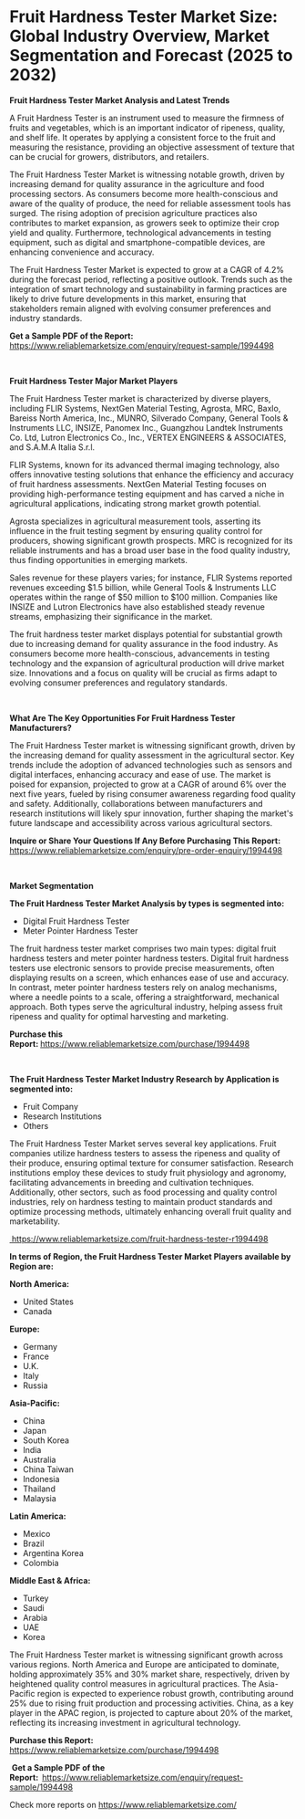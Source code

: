 <p><h1>Fruit Hardness Tester Market Size: Global Industry Overview, Market Segmentation and Forecast (2025 to 2032)</h1></p><p><strong>Fruit Hardness Tester Market Analysis and Latest Trends</strong></p>
<p><p>A Fruit Hardness Tester is an instrument used to measure the firmness of fruits and vegetables, which is an important indicator of ripeness, quality, and shelf life. It operates by applying a consistent force to the fruit and measuring the resistance, providing an objective assessment of texture that can be crucial for growers, distributors, and retailers.</p><p>The Fruit Hardness Tester Market is witnessing notable growth, driven by increasing demand for quality assurance in the agriculture and food processing sectors. As consumers become more health-conscious and aware of the quality of produce, the need for reliable assessment tools has surged. The rising adoption of precision agriculture practices also contributes to market expansion, as growers seek to optimize their crop yield and quality. Furthermore, technological advancements in testing equipment, such as digital and smartphone-compatible devices, are enhancing convenience and accuracy.</p><p>The Fruit Hardness Tester Market is expected to grow at a CAGR of 4.2% during the forecast period, reflecting a positive outlook. Trends such as the integration of smart technology and sustainability in farming practices are likely to drive future developments in this market, ensuring that stakeholders remain aligned with evolving consumer preferences and industry standards.</p></p>
<p><strong>Get a Sample PDF of the Report:&nbsp;</strong> <a href="https://www.reliablemarketsize.com/enquiry/request-sample/1994498?utm_campaign=2042&utm_medium=2&utm_source=Github&utm_content=ia&utm_term=20022025&utm_id=fruit-hardness-tester">https://www.reliablemarketsize.com/enquiry/request-sample/1994498</a></p>
<p>&nbsp;</p>
<p><strong>Fruit Hardness Tester Major Market Players</strong></p>
<p><p>The Fruit Hardness Tester market is characterized by diverse players, including FLIR Systems, NextGen Material Testing, Agrosta, MRC, Baxlo, Bareiss North America, Inc., MUNRO, Silverado Company, General Tools & Instruments LLC, INSIZE, Panomex Inc., Guangzhou Landtek Instruments Co. Ltd, Lutron Electronics Co., Inc., VERTEX ENGINEERS & ASSOCIATES, and S.A.M.A Italia S.r.l. </p><p>FLIR Systems, known for its advanced thermal imaging technology, also offers innovative testing solutions that enhance the efficiency and accuracy of fruit hardness assessments. NextGen Material Testing focuses on providing high-performance testing equipment and has carved a niche in agricultural applications, indicating strong market growth potential.</p><p>Agrosta specializes in agricultural measurement tools, asserting its influence in the fruit testing segment by ensuring quality control for producers, showing significant growth prospects. MRC is recognized for its reliable instruments and has a broad user base in the food quality industry, thus finding opportunities in emerging markets.</p><p>Sales revenue for these players varies; for instance, FLIR Systems reported revenues exceeding $1.5 billion, while General Tools & Instruments LLC operates within the range of $50 million to $100 million. Companies like INSIZE and Lutron Electronics have also established steady revenue streams, emphasizing their significance in the market.</p><p>The fruit hardness tester market displays potential for substantial growth due to increasing demand for quality assurance in the food industry. As consumers become more health-conscious, advancements in testing technology and the expansion of agricultural production will drive market size. Innovations and a focus on quality will be crucial as firms adapt to evolving consumer preferences and regulatory standards.</p></p>
<p>&nbsp;</p>
<p><strong>What Are The Key Opportunities For Fruit Hardness Tester Manufacturers?</strong></p>
<p><p>The Fruit Hardness Tester market is witnessing significant growth, driven by the increasing demand for quality assessment in the agricultural sector. Key trends include the adoption of advanced technologies such as sensors and digital interfaces, enhancing accuracy and ease of use. The market is poised for expansion, projected to grow at a CAGR of around 6% over the next five years, fueled by rising consumer awareness regarding food quality and safety. Additionally, collaborations between manufacturers and research institutions will likely spur innovation, further shaping the market's future landscape and accessibility across various agricultural sectors.</p></p>
<p><strong>Inquire or Share Your Questions If Any Before Purchasing This Report:</strong> <a href="https://www.reliablemarketsize.com/enquiry/pre-order-enquiry/1994498?utm_campaign=2042&utm_medium=2&utm_source=Github&utm_content=ia&utm_term=20022025&utm_id=fruit-hardness-tester">https://www.reliablemarketsize.com/enquiry/pre-order-enquiry/1994498</a></p>
<p>&nbsp;</p>
<p><strong>Market Segmentation</strong></p>
<p><strong>The Fruit Hardness Tester Market Analysis by types is segmented into:</strong></p>
<p><ul><li>Digital Fruit Hardness Tester</li><li>Meter Pointer Hardness Tester</li></ul></p>
<p><p>The fruit hardness tester market comprises two main types: digital fruit hardness testers and meter pointer hardness testers. Digital fruit hardness testers use electronic sensors to provide precise measurements, often displaying results on a screen, which enhances ease of use and accuracy. In contrast, meter pointer hardness testers rely on analog mechanisms, where a needle points to a scale, offering a straightforward, mechanical approach. Both types serve the agricultural industry, helping assess fruit ripeness and quality for optimal harvesting and marketing.</p></p>
<p><strong>Purchase this Report:&nbsp;</strong><a href="https://www.reliablemarketsize.com/purchase/1994498?utm_campaign=2042&utm_medium=2&utm_source=Github&utm_content=ia&utm_term=20022025&utm_id=fruit-hardness-tester">https://www.reliablemarketsize.com/purchase/1994498</a></p>
<p>&nbsp;</p>
<p><strong>The Fruit Hardness Tester Market Industry Research by Application is segmented into:</strong></p>
<p><ul><li>Fruit Company</li><li>Research Institutions</li><li>Others</li></ul></p>
<p><p>The Fruit Hardness Tester Market serves several key applications. Fruit companies utilize hardness testers to assess the ripeness and quality of their produce, ensuring optimal texture for consumer satisfaction. Research institutions employ these devices to study fruit physiology and agronomy, facilitating advancements in breeding and cultivation techniques. Additionally, other sectors, such as food processing and quality control industries, rely on hardness testing to maintain product standards and optimize processing methods, ultimately enhancing overall fruit quality and marketability.</p></p>
<p><a href="https://www.reliablemarketsize.com/fruit-hardness-tester-r1994498?utm_campaign=2042&utm_medium=2&utm_source=Github&utm_content=ia&utm_term=20022025&utm_id=fruit-hardness-tester">&nbsp;https://www.reliablemarketsize.com/fruit-hardness-tester-r1994498</a></p>
<p><strong>In terms of Region, the Fruit Hardness Tester Market Players available by Region are:</strong></p>
<p>
    <p> <strong> North America: </strong>
        <ul>
            <li>United States</li>
            <li>Canada</li>
        </ul>
        </p> 
    <p> <strong> Europe: </strong>
        <ul>
            <li>Germany</li>
            <li>France</li>
            <li>U.K.</li>
            <li>Italy</li>
            <li>Russia</li>
        </ul>
        </p> 
    <p> <strong> Asia-Pacific: </strong>
        <ul>
            <li>China</li>
            <li>Japan</li>
            <li>South Korea</li>
            <li>India</li>
            <li>Australia</li>
            <li>China Taiwan</li>
            <li>Indonesia</li>
            <li>Thailand</li>
            <li>Malaysia</li>
        </ul>
        </p> 
    <p> <strong> Latin America: </strong>
        <ul>
            <li>Mexico</li>
            <li>Brazil</li>
            <li>Argentina Korea</li>
            <li>Colombia</li>
        </ul>
        </p> 
    <p> <strong> Middle East & Africa: </strong>
        <ul>
            <li>Turkey</li>
            <li>Saudi</li>
            <li>Arabia</li>
            <li>UAE</li>
            <li>Korea</li>
        </ul>
    </p>
    </p>
<p><p>The Fruit Hardness Tester market is witnessing significant growth across various regions. North America and Europe are anticipated to dominate, holding approximately 35% and 30% market share, respectively, driven by heightened quality control measures in agricultural practices. The Asia-Pacific region is expected to experience robust growth, contributing around 25% due to rising fruit production and processing activities. China, as a key player in the APAC region, is projected to capture about 20% of the market, reflecting its increasing investment in agricultural technology.</p></p>
<p><strong>Purchase this Report: </strong><a href="https://www.reliablemarketsize.com/purchase/1994498?utm_campaign=2042&utm_medium=2&utm_source=Github&utm_content=ia&utm_term=20022025&utm_id=fruit-hardness-tester">https://www.reliablemarketsize.com/purchase/1994498</a></p>
<p>&nbsp;<strong>Get a Sample PDF of the Report:&nbsp;&nbsp;</strong><a href="https://www.reliablemarketsize.com/enquiry/request-sample/1994498?utm_campaign=2042&utm_medium=2&utm_source=Github&utm_content=ia&utm_term=20022025&utm_id=fruit-hardness-tester">https://www.reliablemarketsize.com/enquiry/request-sample/1994498</a></p>
<p><strong></strong></p>
<p>Check more reports on <a href="https://www.reliablemarketsize.com/?utm_campaign=2042&utm_medium=2&utm_source=Github&utm_content=ia&utm_term=20022025&utm_id=fruit-hardness-tester">https://www.reliablemarketsize.com/</a></p>